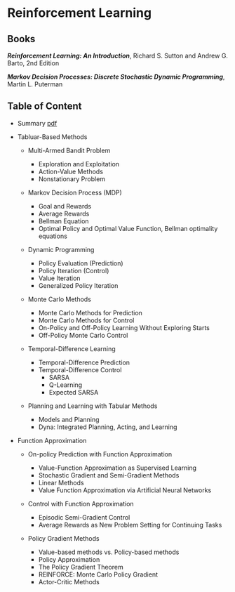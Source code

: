 # Reinforcement Learning

## Books

***Reinforcement Learning: An Introduction***, Richard S. Sutton and Andrew G. Barto, 2nd Edition

***Markov Decision Processes: Discrete Stochastic Dynamic Programming***, Martin L. Puterman


## Table of Content

- Summary [pdf](./0_intro_terminology.pdf)

- Tabluar-Based Methods
  - Multi-Armed Bandit Problem
    - Exploration and Exploitation
    - Action-Value Methods
    - Nonstationary Problem
    
  - Markov Decision Process (MDP)
    - Goal and Rewards
    - Average Rewards
    - Bellman Equation
    - Optimal Policy and Optimal Value Function, Bellman optimality equations

  - Dynamic Programming
    - Policy Evaluation (Prediction)
    - Policy Iteration (Control)
    - Value Iteration
    - Generalized Policy Iteration
  
  - Monte Carlo Methods
    - Monte Carlo Methods for Prediction
    - Monte Carlo Methods for Control
    - On-Policy and Off-Policy Learning Without Exploring Starts
    - Off-Policy Monte Carlo Control

  - Temporal-Difference Learning
    - Temporal-Difference Prediction 
    - Temporal-Difference Control 
      - SARSA
      - Q-Learning 
      - Expected SARSA
 
  - Planning and Learning with Tabular Methods
    - Models and Planning
    - Dyna: Integrated Planning, Acting, and Learning
 
- Function Approximation
  - On-policy Prediction with Function Approximation
    - Value-Function Approximation as Supervised Learning
    - Stochastic Gradient and Semi-Gradient Methods
    - Linear Methods 
    - Value Function Approximation via Artificial Neural Networks

  - Control with Function Approximation
    - Episodic Semi-Gradient Control
    - Average Rewards as New Problem Setting for Continuing Tasks
 
  - Policy Gradient Methods
    - Value-based methods vs. Policy-based methods
    - Policy Approximation 
    - The Policy Gradient Theorem
    - REINFORCE: Monte Carlo Policy Gradient
    - Actor-Critic Methods
